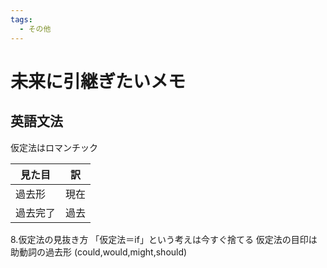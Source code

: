```yaml
---
tags:
  - その他
---
```


# 未来に引継ぎたいメモ

## 英語文法

仮定法はロマンチック

|見た目|訳|
|-|-|
|過去形|現在|
|過去完了|過去|

8.仮定法の見抜き方
「仮定法＝if」という考えは今すぐ捨てる
仮定法の目印は助動詞の過去形
(could,would,might,should)

